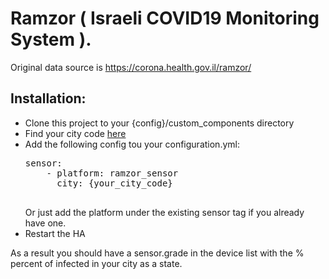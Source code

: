 <h1>Ramzor ( Israeli COVID19 Monitoring System ).</h1>

Original data source is https://corona.health.gov.il/ramzor/

<h2>Installation:</h2>

<ul>
    <li>Clone this project to your {config}/custom_components directory</li>
    <li>Find your city code <a href="https://github.com/dubilyer/ramzor_sensor/tree/master/city_scrapper/cities.csv">here</a></li>
    <li>Add the following config tou your configuration.yml:
        <pre>
sensor:
    - platform: ramzor_sensor
      city: {your_city_code}
        </pre>
    Or just add the platform under the existing sensor tag if you already have one.
    </li>
    <li>Restart the HA</li>
</ul>

As a result you should have a sensor.grade in the device list with the % percent of infected in your city as a state.